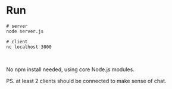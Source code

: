 # Run

```
# server
node server.js
```

```
# client
nc localhost 3000
```

<br>

No npm install needed, using core Node.js modules.

PS. at least 2 clients should be connected to make sense of chat.
 